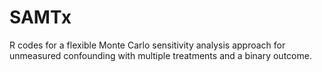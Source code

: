 # SAMTx
R codes for a flexible Monte Carlo sensitivity analysis approach for unmeasured confounding with multiple treatments and a binary outcome. 
